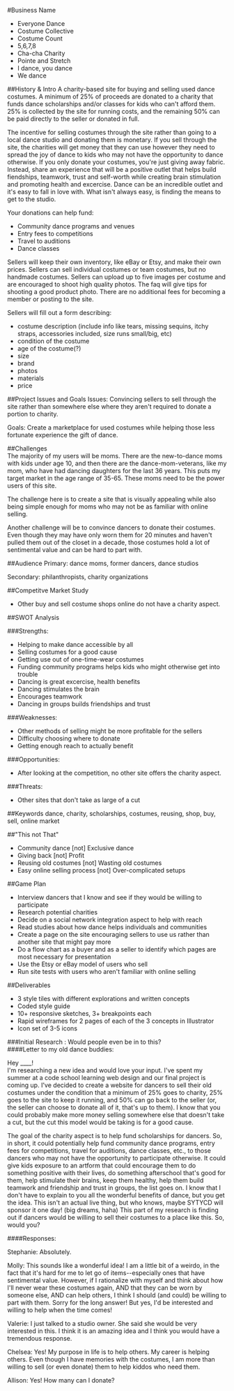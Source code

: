 #Business Name
- Everyone Dance
- Costume Collective
- Costume Count 
- 5,6,7,8
- Cha-cha Charity 
- Pointe and Stretch
- I dance, you dance
- We dance  

##History & Intro
A charity-based site for buying and selling used dance costumes. A minimum of 25% of proceeds are donated to a charity that funds dance scholarships and/or classes for kids who can't afford them. 25% is collected by the site for running costs, and the remaining 50% can be paid directly to the seller or donated in full.  

The incentive for selling costumes through the site rather than going to a local dance studio and donating them is monetary. If you sell through the site, the charities will get money that they can use however they need to spread the joy of dance to kids who may not have the opportunity to dance otherwise. If you only donate your costumes, you're just giving away fabric. Instead, share an experience that will be a positive outlet that helps build fiendships, teamwork, trust and self-worth while creating brain stimulation and promoting health and excercise. Dance can be an incredible outlet and it's easy to fall in love with. What isn't always easy, is finding the means to get to the studio. 

Your donations can help fund:
- Community dance programs and venues
- Entry fees to competitions
- Travel to auditions
- Dance classes

Sellers will keep their own inventory, like eBay or Etsy, and make their own prices. Sellers can sell individual costumes or team costumes, but no handmade costumes. Sellers can upload up to five images per costume and are encouraged to shoot high quality photos. The faq will give tips for shooting a good product photo. There are no additional fees for becoming a member or posting to the site.  

Sellers will fill out a form describing:
- costume description (include info like tears, missing sequins, itchy straps, accessories included, size runs small/big, etc)
- condition of the costume
- age of the costume(?)
- size
- brand
- photos
- materials
- price  

##Project Issues and Goals
Issues: Convincing sellers to sell through the site rather than somewhere else where they aren't required to donate a portion to charity.  

Goals: Create a marketplace for used costumes while helping those less fortunate experience the gift of dance. 

##Challenges  
The majority of my users will be moms. There are the new-to-dance moms with kids under age 10, and then there are the dance-mom-veterans, like my mom, who have had dancing daughters for the last 36 years. This puts my target market in the age range of 35-65. These moms need to be the power users of this site.  

The challenge here is to create a site that is visually appealing while also being simple enough for moms who may not be as familiar with online selling.  

Another challenge will be to convince dancers to donate their costumes. Even though they may have only worn them for 20 minutes and haven't pulled them out of the closet in a decade, those costumes hold a lot of sentimental value and can be hard to part with. 

##Audience
Primary: dance moms, former dancers, dance studios  

Secondary: philanthropists, charity organizations

##Competitve Market Study  
- Other buy and sell costume shops online do not have a charity aspect.

##SWOT Analysis

###Strengths:
- Helping to make dance accessible by all
- Selling costumes for a good cause
- Getting use out of one-time-wear costumes
- Funding community programs helps kids who might otherwise get into trouble
- Dancing is great excercise, health benefits
- Dancing stimulates the brain
- Encourages teamwork
- Dancing in groups builds friendships and trust

###Weaknesses:
- Other methods of selling might be more profitable for the sellers
- Difficulty choosing where to donate
- Getting enough reach to actually benefit 

###Opportunities:
- After looking at the competition, no other site offers the charity aspect. 

###Threats:
- Other sites that don't take as large of a cut

##Keywords
dance, charity, scholarships, costumes, reusing, shop, buy, sell, online market

##"This not That"
- Community dance [not] Exclusive dance  
- Giving back [not] Profit 
- Reusing old costumes [not] Wasting old costumes
- Easy online selling process [not] Over-complicated setups

##Game Plan
- Interview dancers that I know and see if they would be willing to participate
- Research potential charities
- Decide on a social network integration aspect to help with reach
- Read studies about how dance helps individuals and communities
- Create a page on the site encouraging sellers to use us rather than another site that might pay more
- Do a flow chart as a buyer and as a seller to identify which pages are most necessary for presentation
- Use the Etsy or eBay model of users who sell 
- Run site tests with users who aren't familiar with online selling

##Deliverables
- 3 style tiles with different explorations and written concepts
- Coded style guide
- 10+ responsive sketches, 3+ breakpoints each
- Rapid wireframes for 2 pages of each of the 3 concepts in Illustrator
- Icon set of 3-5 icons

###Initial Research : Would people even be in to this?  
####Letter to my old dance buddies:  

Hey ____!   
I'm researching a new idea and would love your input.
I've spent my summer at a code school learning web design and our final project is coming up. I've decided to create a website for dancers to sell their old costumes under the condition that a minimum of 25% goes to charity, 25% goes to the site to keep it running, and 50% can go back to the seller (or, the seller can choose to donate all of it, that's up to them). I know that you could probably make more money selling somewhere else that doesn't take a cut, but the cut this model would be taking is for a good cause.  

The goal of the charity aspect is to help fund scholarships for dancers. So, in short, it could potentially help fund community dance programs, entry fees for competitions, travel for auditions, dance classes, etc., to those dancers who may not have the opportunity to participate otherwise. It could give kids exposure to an artform that could encourage them to do something positive with their lives, do something afterschool that's good for them, help stimulate their brains, keep them healthy, help them build teamwork and friendship and trust in groups, the list goes on. I know that I don't have to explain to you all the wonderful benefits of dance, but you get the idea. This isn't an actual live thing, but who knows, maybe SYTYCD will sponsor it one day! (big dreams, haha) This part of my research is finding out if dancers would be willing to sell their costumes to a place like this. So, would you?  

####Responses:

Stephanie: Absolutely.  

Molly: This sounds like a wonderful idea! I am a little bit of a weirdo, in the fact that it's hard for me to let go of items--especially ones that have sentimental value. However, if I rationalize with myself and think about how I'll never wear these costumes again, AND that they can be worn by someone else, AND can help others, I think I should (and could) be willing to part with them. Sorry for the long answer! But yes, I'd be interested and willing to help when the time comes!  

Valerie: I just talked to a studio owner. She said she would be very interested in this. I think it is an amazing idea and I think you would have a tremendous response.  

Chelsea: Yes! My purpose in life is to help others. My career is helping others. Even though I have memories with the costumes, I am more than willing to sell (or even donate) them to help kiddos who need them.

Allison: Yes! How many can I donate?






